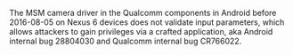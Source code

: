 The MSM camera driver in the Qualcomm components in Android before 2016-08-05 on Nexus 6 devices does not validate input parameters, which allows attackers to gain privileges via a crafted application, aka Android internal bug 28804030 and Qualcomm internal bug CR766022.